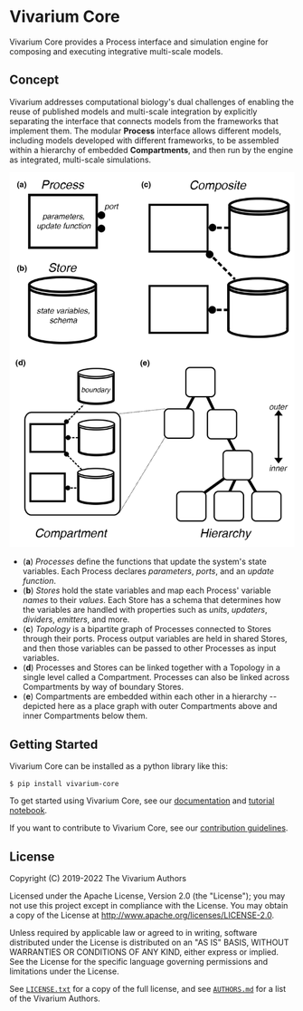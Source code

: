 # Vivarium Core

Vivarium Core provides a Process interface and simulation engine for
composing and executing integrative multi-scale models.

## Concept

Vivarium addresses computational biology's dual challenges of enabling
the reuse of published models and multi-scale integration by explicitly
separating the interface that connects models from the frameworks that
implement them. The modular **Process** interface allows different
models, including models developed with different frameworks, to be
assembled within a hierarchy of embedded **Compartments**, and then run
by the engine as integrated, multi-scale simulations.

![vivarium](doc/_static/interface.png)

* (**a**) *Processes* define the functions that update the system's
  state variables. Each Process declares *parameters*, *ports*, and an
  *update function*.
* (**b**) *Stores* hold the state variables and map each Process'
  variable *names* to their *values*. Each Store has a schema that
  determines how the variables are handled with properties such as
  *units*, *updaters*, *dividers*, *emitters*, and more.
* (**c**) *Topology* is a bipartite graph of Processes connected to
  Stores through their ports. Process output variables are held in
  shared Stores, and then those variables can be passed to other
  Processes as input variables.
* (**d**) Processes and Stores can be linked together with a Topology in
  a single level called a Compartment. Processes can also be linked
  across Compartments by way of boundary Stores.
* (**e**) Compartments are embedded within each other in a hierarchy --
  depicted here as a place graph with outer Compartments above and inner
  Compartments below them.

## Getting Started

Vivarium Core can be installed as a python library like this:

```console
$ pip install vivarium-core
```

To get started using Vivarium Core, see our
[documentation](https://vivarium-core.readthedocs.io/) and
[tutorial notebook](https://vivarium-core.readthedocs.io/en/latest/tutorials.html).

If you want to contribute to Vivarium Core, see our [contribution
guidelines](CONTRIBUTING.md).

## License

Copyright (C) 2019-2022 The Vivarium Authors

Licensed under the Apache License, Version 2.0 (the "License"); you may
not use this project except in compliance with the License. You may
obtain a copy of the License at
http://www.apache.org/licenses/LICENSE-2.0.

Unless required by applicable law or agreed to in writing, software
distributed under the License is distributed on an "AS IS" BASIS,
WITHOUT WARRANTIES OR CONDITIONS OF ANY KIND, either express or implied.
See the License for the specific language governing permissions and
limitations under the License.

See [`LICENSE.txt`](LICENSE.txt) for a copy of the full license, and see
[`AUTHORS.md`](AUTHORS.md) for a list of the Vivarium Authors.
